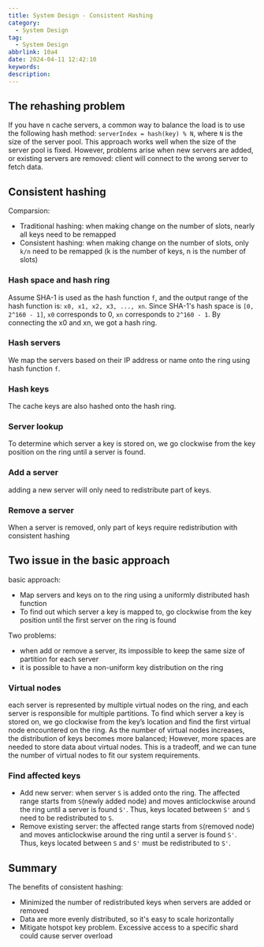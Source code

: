 ```yaml
---
title: System Design - Consistent Hashing
category:
  - System Design
tag:
  - System Design
abbrlink: 10a4
date: 2024-04-11 12:42:10
keywords:
description:
---
```



## The rehashing problem
If you have n cache servers, a common way to balance the load is to use the following hash method: `serverIndex = hash(key) % N`, where `N` is the size of the server pool.
This approach works well when the size of the server pool is fixed. However, problems arise when new servers are added, or existing servers are removed: client will connect to the wrong server to fetch data.


## Consistent hashing
Comparsion:
* Traditional hashing: when making change on the number of slots, nearly all keys need to be remapped
* Consistent hashing: when making change on the number of slots, only `k/n` need to be remapped (k is the number of keys, n is the number of slots)

### Hash space and hash ring
Assume SHA-1 is used as the hash function `f`, and the output range of the hash function is: `x0, x1, x2, x3, ..., xn`. Since SHA-1's hash space is `[0, 2^160 - 1]`, `x0` corresponds to 0, `xn` corresponds to `2^160 - 1`. By connecting the x0 and xn, we got a hash ring.

### Hash servers
We map the servers based on their IP address or name onto the ring using hash function `f`. 

### Hash keys
The cache keys are also hashed onto the hash ring.

### Server lookup
To determine which server a key is stored on, we go clockwise from the key position on the ring until a server is found. 

### Add a server
adding a new server will only need to redistribute part of keys. 

### Remove a server
When a server is removed, only part of keys require redistribution with consistent hashing


## Two issue in the basic approach
basic approach:
* Map servers and keys on to the ring using a uniformly distributed hash function
* To find out which server a key is mapped to, go clockwise from the key position until the first server on the ring is found

Two problems:
* when add or remove a server, its impossible to keep the same size of partition for each server
* it is possible to have a non-uniform key distribution on the ring  

### Virtual nodes
each server is represented by multiple virtual nodes on the ring, and each server is responsible for multiple partitions. To find which server a key is stored on, we go clockwise from the key’s location and find the first virtual node encountered on the ring.
As the number of virtual nodes increases, the distribution of keys becomes more balanced; However, more spaces are needed to store data about virtual nodes. This is a tradeoff, and we can tune the number of virtual nodes to fit our system requirements.

### Find affected keys
* Add new server: when server `S` is added onto the ring. The affected range starts from `S`(newly added node) and moves anticlockwise around the ring until a server is found `S'`. Thus, keys located between `S'` and `S` need to be redistributed to `S`.
* Remove existing server: the affected range starts from `S`(removed node) and moves anticlockwise around the ring until a server is found `S'`. Thus, keys located between `S` and `S'` must be redistributed to `S'`.


## Summary
The benefits of consistent hashing:
* Minimized the number of redistributed keys when servers are added or removed
* Data are more evenly distributed, so it's easy to scale horizontally
* Mitigate hotspot key problem. Excessive access to a specific shard could cause server overload



